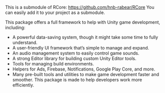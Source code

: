 This is a submodule of RCore: https://github.com/hnb-rabear/RCore
You can easily add it to your project as a submodule.

This package offers a full framework to help with Unity game development, including:

- A powerful data-saving system, though it might take some time to fully understand.
- A user-friendly UI framework that’s simple to manage and expand.
- An audio management system to easily control game sounds.
- A strong Editor library for building custom Unity Editor tools.
- Tools for managing build environments.
- Helpers for Ads, Firebase, Notifications, Google Play Core, and more.
- Many pre-built tools and utilities to make game development faster and smoother. This package is made to help developers work more efficiently.
